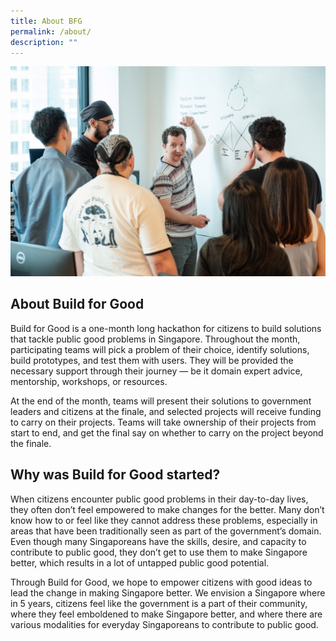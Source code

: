 ```yaml
---
title: About BFG
permalink: /about/
description: ""
---
```

![](/images/hackathon%204%20jan%20%20(46).jpg)
## **About Build for Good**

Build for Good is a one-month long hackathon for citizens to build solutions that tackle public good problems in Singapore. Throughout the month, participating teams will pick a problem of their choice, identify solutions, build prototypes, and test them with users. They will be provided the necessary support through their journey — be it domain expert advice, mentorship, workshops, or resources.

At the end of the month, teams will present their solutions to government leaders and citizens at the finale, and selected projects will receive funding to carry on their projects. Teams will take ownership of their projects from start to end, and get the final say on whether to carry on the project beyond the finale. 

## **Why was Build for Good started?**

When citizens encounter public good problems in their day-to-day lives, they often don’t feel empowered to make changes for the better. Many don’t know how to or feel like they cannot address these problems, especially in areas that have been traditionally seen as part of the government’s domain. Even though many Singaporeans have the skills, desire, and capacity to contribute to public good, they don’t get to use them to make Singapore better, which results in a lot of untapped public good potential.

Through Build for Good, we hope to empower citizens with good ideas to lead the change in making Singapore better. We envision a Singapore where in 5 years, citizens feel like the government is a part of their community, where they feel emboldened to make Singapore better, and where there are various modalities for everyday Singaporeans to contribute to public good.
